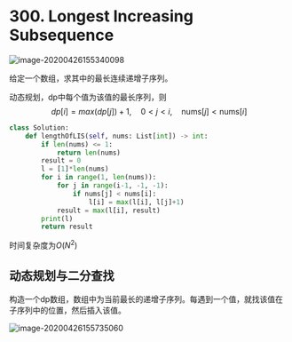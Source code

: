 # 300. Longest Increasing Subsequence

![image-20200426155340098](../../../.assert/image-20200426155340098.png)

给定一个数组，求其中的最长连续递增子序列。

动态规划，dp中每个值为该值的最长序列，则
$$
dp[i] = max(dp[j]) + 1,\quad0<j<i,\quad \text{nums}[j] < \text{nums}[i]
$$

~~~python
class Solution:
    def lengthOfLIS(self, nums: List[int]) -> int:
        if len(nums) <= 1:
            return len(nums)
        result = 0
        l = [1]*len(nums)
        for i in range(1, len(nums)):
            for j in range(i-1, -1, -1):
                if nums[j] < nums[i]:
                    l[i] = max(l[i], l[j]+1)
            result = max(l[i], result)
        print(l)
        return result
~~~

时间复杂度为$O(N^2)$

## 动态规划与二分查找

构造一个dp数组，数组中为当前最长的递增子序列。每遇到一个值，就找该值在子序列中的位置，然后插入该值。

![image-20200426155735060](../../../.assert/image-20200426155735060.png)
